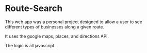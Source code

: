 Route-Search
============

This web app was a personal project designed to allow a user to see different types of businesses along a given route.

It uses the google maps, places, and directions API.

The logic is all javascript. 
